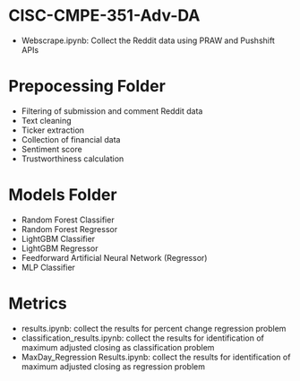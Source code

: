 # CISC-CMPE-351-Adv-DA

- Webscrape.ipynb: Collect the Reddit data using PRAW and Pushshift APIs

# Prepocessing Folder
- Filtering of submission and comment Reddit data
- Text cleaning
- Ticker extraction
- Collection of financial data
- Sentiment score
- Trustworthiness calculation

# Models Folder
- Random Forest Classifier
- Random Forest Regressor
- LightGBM Classifier
- LightGBM Regressor
- Feedforward Artificial Neural Network (Regressor)
- MLP Classifier

# Metrics
- results.ipynb: collect the results for percent change regression problem
- classification_results.ipynb: collect the results for identification of maximum adjusted closing as classification problem
- MaxDay_Regression Results.ipynb: collect the results for identification of maximum adjusted closing as regression problem
